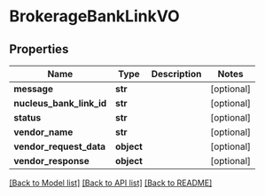 # BrokerageBankLinkVO

## Properties
Name | Type | Description | Notes
------------ | ------------- | ------------- | -------------
**message** | **str** |  | [optional] 
**nucleus_bank_link_id** | **str** |  | [optional] 
**status** | **str** |  | [optional] 
**vendor_name** | **str** |  | [optional] 
**vendor_request_data** | **object** |  | [optional] 
**vendor_response** | **object** |  | [optional] 

[[Back to Model list]](../README.md#documentation-for-models) [[Back to API list]](../README.md#documentation-for-api-endpoints) [[Back to README]](../README.md)


